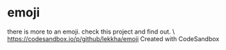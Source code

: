# emoji
there is more to an emoji. check this project and find out.
\\
https://codesandbox.io/p/github/lekkha/emoji
Created with CodeSandbox
